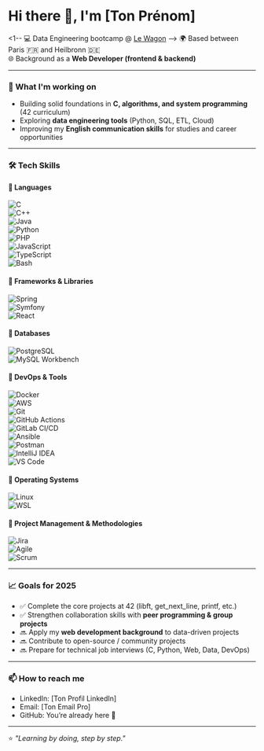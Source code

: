 # Hi there 👋, I'm [Ton Prénom]  

<!-- 🎓 Currently studying at [42 Heilbronn](https://www.42heilbronn.de/) since July 2025  -->
<1-- 💻 Data Engineering bootcamp @ [Le Wagon](https://www.lewagon.com/)  -->
🌍 Based between Paris 🇫🇷 and Heilbronn 🇩🇪  
🌐 Background as a **Web Developer (frontend & backend)**  

---

### 🚀 What I'm working on
- Building solid foundations in **C, algorithms, and system programming** (42 curriculum)  
- Exploring **data engineering tools** (Python, SQL, ETL, Cloud)  
- Improving my **English communication skills** for studies and career opportunities  

---

### 🛠️ Tech Skills  

#### 🔹 Languages  
![C](https://img.shields.io/badge/C-00599C?style=for-the-badge&logo=c&logoColor=white)  
![C++](https://img.shields.io/badge/C++-00599C?style=for-the-badge&logo=cplusplus&logoColor=white)  
![Java](https://img.shields.io/badge/Java-007396?style=for-the-badge&logo=java&logoColor=white)  
![Python](https://img.shields.io/badge/Python-3776AB?style=for-the-badge&logo=python&logoColor=white)  
![PHP](https://img.shields.io/badge/PHP-777BB4?style=for-the-badge&logo=php&logoColor=white)  
![JavaScript](https://img.shields.io/badge/JavaScript-323330?style=for-the-badge&logo=javascript&logoColor=F7DF1E)  
![TypeScript](https://img.shields.io/badge/TypeScript-007ACC?style=for-the-badge&logo=typescript&logoColor=white)  
![Bash](https://img.shields.io/badge/Bash-121011?style=for-the-badge&logo=gnu-bash&logoColor=white)  

#### 🔹 Frameworks & Libraries  
![Spring](https://img.shields.io/badge/Spring-6DB33F?style=for-the-badge&logo=spring&logoColor=white)  
![Symfony](https://img.shields.io/badge/Symfony-000000?style=for-the-badge&logo=symfony&logoColor=white)  
![React](https://img.shields.io/badge/React-20232A?style=for-the-badge&logo=react&logoColor=61DAFB)  

#### 🔹 Databases  
![PostgreSQL](https://img.shields.io/badge/PostgreSQL-316192?style=for-the-badge&logo=postgresql&logoColor=white)  
![MySQL Workbench](https://img.shields.io/badge/MySQL_Workbench-4479A1?style=for-the-badge&logo=mysql&logoColor=white)  

#### 🔹 DevOps & Tools  
![Docker](https://img.shields.io/badge/Docker-2496ED?style=for-the-badge&logo=docker&logoColor=white)  
![AWS](https://img.shields.io/badge/AWS-232F3E?style=for-the-badge&logo=amazon-aws&logoColor=white)  
![Git](https://img.shields.io/badge/Git-F05032?style=for-the-badge&logo=git&logoColor=white)  
![GitHub Actions](https://img.shields.io/badge/GitHub%20Actions-2088FF?style=for-the-badge&logo=github-actions&logoColor=white)  
![GitLab CI/CD](https://img.shields.io/badge/GitLab%20CI%2FCD-FC6D26?style=for-the-badge&logo=gitlab&logoColor=white)  
![Ansible](https://img.shields.io/badge/Ansible-EE0000?style=for-the-badge&logo=ansible&logoColor=white)  
![Postman](https://img.shields.io/badge/Postman-FF6C37?style=for-the-badge&logo=postman&logoColor=white)  
![IntelliJ IDEA](https://img.shields.io/badge/IntelliJ%20IDEA-000000?style=for-the-badge&logo=intellij-idea&logoColor=white)  
![VS Code](https://img.shields.io/badge/VS%20Code-0078d7?style=for-the-badge&logo=visual-studio-code&logoColor=white)  

#### 🔹 Operating Systems  
![Linux](https://img.shields.io/badge/Linux-FCC624?style=for-the-badge&logo=linux&logoColor=black)  
![WSL](https://img.shields.io/badge/WSL-4D4D4D?style=for-the-badge&logo=windows&logoColor=white)  

#### 🔹 Project Management & Methodologies  
![Jira](https://img.shields.io/badge/Jira-0052CC?style=for-the-badge&logo=jira&logoColor=white)  
![Agile](https://img.shields.io/badge/Agile-2496ED?style=for-the-badge&logo=scrumalliance&logoColor=white)  
![Scrum](https://img.shields.io/badge/Scrum-6DB33F?style=for-the-badge&logo=scrumalliance&logoColor=white)  

---

### 📈 Goals for 2025
- ✅ Complete the core projects at 42 (libft, get_next_line, printf, etc.)  
- ✅ Strengthen collaboration skills with **peer programming & group projects**  
- 🔜 Apply my **web development background** to data-driven projects  
- 🔜 Contribute to open-source / community projects  
- 🔜 Prepare for technical job interviews (C, Python, Web, Data, DevOps)  

---

### 📫 How to reach me
- LinkedIn: [Ton Profil LinkedIn]  
- Email: [Ton Email Pro]  
- GitHub: You’re already here 🚀  

---

⭐️ *"Learning by doing, step by step."*  
